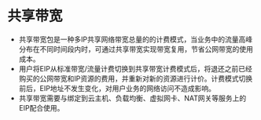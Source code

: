 # 共享带宽

- 共享带宽包是一种多IP共享网络带宽总量的的计费模式，当业务中的流量高峰分布在不同时间段内时，可通过共享带宽实现带宽复用，节省公网带宽的使用成本。
- 用户将EIP从标准带宽/流量计费切换到共享带宽计费模式后，将退还之前已经购买的公网带宽和IP资源的费用，并重新对新的资源进行计价。计费模式切换前后，EIP地址不发生变化，对用户业务的网络访问不造成影响。
- 共享带宽需要与绑定到云主机、负载均衡、虚拟网卡、NAT网关等服务上的EIP配合使用。
